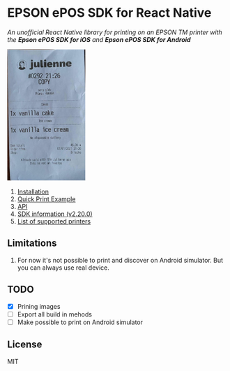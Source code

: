 # EPSON ePOS SDK for React Native

_An unofficial React Native library for printing on an EPSON TM printer with the <strong>Epson ePOS SDK for iOS</strong> and <strong>Epson ePOS SDK for Android</strong>_

<img src="./assets/receipt.jpg"
     alt="Receipt`"
     height="300"
/>


1. [Installation](./docs/INSTALLATION.md)
2. [Quick Print Example](./docs/QUICK_START.md)
3. [API](./docs/API.md)
4. [SDK information (v2.20.0)](./docs/SDK.md)
5. [List of supported printers](./docs/and2200.pdf)


## Limitations

1. For now it's not possible to print and discover on Android simulator. But you can always use real device.

## TODO
- [x] Prining images
- [ ] Export all build in mehods
- [ ] Make possible to print on Android simulator

## License

MIT

